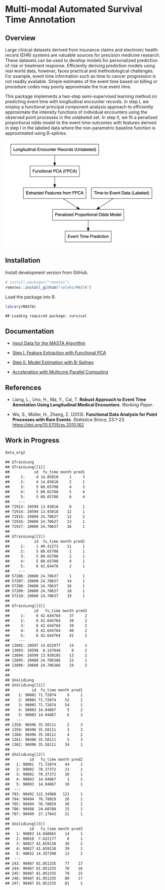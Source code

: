 Multi-modal Automated Survival Time Annotation
================

## Overview

Large clinical datasets derived from insurance claims and electronic
health record (EHR) systems are valuable sources for precision medicine
research. These datasets can be used to develop models for personalized
prediction of risk or treatment response. Efficiently deriving
prediction models using real world data, however, faces practical and
methodological challenges. For example, event time information such as
time to cancer progression is not readily available. Simple estimates of
the event time based on billing or procedure codes may poorly
approximate the true event time.

This package implements a two-step semi-supervised learning method on
predicting event time with longitudinal encounter records. In step I, we
employ a functional principal component analysis approach to efficiently
approximate the intensity functions of individual encounters using the
observed point processes in the unlabeled set. In step II, we fit a
penalized proportional odds model to the event time outcomes with
features derived in step I in the labeled data where the non-parametric
baseline function is approximated using B-splines.

![](https://github.com/celehs/MASTA/raw/master/flowchart/flowchart.png)

## Installation

Install development version from GitHub.

``` r
# install.packages("remotes")
remotes::install_github("celehs/MASTA")
```

Load the package into R.

``` r
library(MASTA)
```

    ## Loading required package: survival

## Documentation

  - [Input Data for the MASTA
    Algorithm](https://celehs.github.io/MASTA/articles/data.html)

  - [Step I. Feature Extraction with Functional
    PCA](https://celehs.github.io/MASTA/articles/step1.html)

  - [Step II. Model Estimation with
    B-Splines](https://celehs.github.io/MASTA/articles/step2.html)

  - [Acceleration with Multicore Parallel
    Computing](https://celehs.github.io/MASTA/articles/multicore.html)

## References

  - Liang, L., Uno, H., Ma, Y., Cai, T. **Robust Approach to Event Time
    Annotation Using Longitudinal Medical Encounters**. *Working Paper*.

  - Wu, S., Müller, H., Zhang, Z. (2013). **Functional Data Analysis for
    Point Processes with Rare Events**. *Statistica Sinica*, 23:1-23.
    <https://doi.org/10.5705/ss.2010.162>

## Work in Progress

``` r
data_org2
```

    ## $TrainLong
    ## $TrainLong[[1]]
    ##           id  fu_time month pred1
    ##     1:     4 14.85010     1     3
    ##     2:     4 14.85010     2     1
    ##     3:     5 80.65708     4     3
    ##     4:     5 80.65708     5     4
    ##     5:     5 80.65708     6     4
    ##    ---                           
    ## 72913: 20599 13.93018     8     1
    ## 72914: 20599 13.93018    12     1
    ## 72915: 20600 24.70637    12     2
    ## 72916: 20600 24.70637    13     1
    ## 72917: 20600 24.70637    16     1
    ## 
    ## $TrainLong[[2]]
    ##           id  fu_time month pred2
    ##     1:     1 49.41273    11     1
    ##     2:     5 80.65708     1     1
    ##     3:     5 80.65708     2     1
    ##     4:     5 80.65708     4     1
    ##     5:     6 42.64476     2     1
    ##    ---                           
    ## 57206: 20600 24.70637     1     1
    ## 57207: 20600 24.70637    14     1
    ## 57208: 20600 24.70637    16     1
    ## 57209: 20600 24.70637    18     1
    ## 57210: 20600 24.70637    19     1
    ## 
    ## $TrainLong[[3]]
    ##           id   fu_time month pred3
    ##     1:     6 42.644764    37     2
    ##     2:     6 42.644764    38     2
    ##     3:     6 42.644764    39     2
    ##     4:     6 42.644764    40     2
    ##     5:     6 42.644764    41     2
    ##    ---                            
    ## 13892: 20597 14.652977    14     1
    ## 13893: 20598  8.147844     8     2
    ## 13894: 20599 13.930185    13     2
    ## 13895: 20600 24.706366    23     1
    ## 13896: 20600 24.706366    24     2
    ## 
    ## 
    ## $ValidLong
    ## $ValidLong[[1]]
    ##          id  fu_time month pred1
    ##    1: 90001 71.72074     9     1
    ##    2: 90001 71.72074    52     1
    ##    3: 90001 71.72074    54     1
    ##    4: 90003 14.94867     5     2
    ##    5: 90003 14.94867     6     3
    ##   ---                           
    ## 1358: 90496 35.58111     2     3
    ## 1359: 90496 35.58111     3     3
    ## 1360: 90496 35.58111     4     2
    ## 1361: 90496 35.58111     5     3
    ## 1362: 90496 35.58111    34     1
    ## 
    ## $ValidLong[[2]]
    ##         id   fu_time month pred2
    ##   1: 90001  71.72074    44     1
    ##   2: 90002  70.37372    21     1
    ##   3: 90002  70.37372    30     1
    ##   4: 90003  14.94867     1     1
    ##   5: 90003  14.94867    10     1
    ##  ---                            
    ## 783: 90492 122.34908   121     1
    ## 784: 90494  76.78029    26     1
    ## 785: 90494  76.78029    38     1
    ## 786: 90498  24.60780    15     1
    ## 787: 90499  27.17043    21     1
    ## 
    ## $ValidLong[[3]]
    ##         id   fu_time month pred3
    ##   1: 90003 14.948665    14     1
    ##   2: 90010  7.622177     6     1
    ##   3: 90027 41.659138    38     2
    ##   4: 90027 41.659138    39     1
    ##   5: 90032 14.357290    13     2
    ##  ---                            
    ## 243: 90487 81.051335    77    17
    ## 244: 90487 81.051335    78    16
    ## 245: 90487 81.051335    79    15
    ## 246: 90487 81.051335    80    17
    ## 247: 90487 81.051335    81     1

